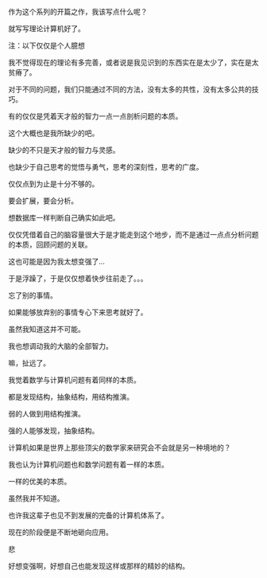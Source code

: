 作为这个系列的开篇之作，我该写点什么呢？

就写写理论计算机好了。

注：以下仅仅是个人臆想

我不觉得现在的理论有多完善，或者说是我见识到的东西实在是太少了，实在是太贫瘠了。

对于不同的问题，我们只能通过不同的方法，没有太多的共性，没有太多公共的技巧。

有的仅仅是凭着天才般的智力一点一点剖析问题的本质。

这个大概也是我所缺少的吧。

缺少的不只是天才般的智力与灵感。

也缺少于自己思考的觉悟与勇气，思考的深刻性，思考的广度。

仅仅点到为止是十分不够的。

要会扩展，要会分析。

想数据库一样判断自己确实如此吧。

仅仅凭借着自己的脑容量很大于是才能走到这个地步，而不是通过一点点分析问题的本质，回顾问题的关联。

这也可能是因为我太想变强了...

于是浮躁了，于是仅仅想着快步往前走了。。。

忘了别的事情。

如果能够放弃别的事情专心下来思考就好了。

虽然我知道这并不可能。



我也想调动我的大脑的全部智力。

嘛，扯远了。

我觉着数学与计算机问题有着同样的本质。

都是发现结构，抽象结构，用结构推演。

弱的人做到用结构推演。

强的人能够发现，抽象结构。

计算机如果是世界上那些顶尖的数学家来研究会不会就是另一种境地的？



我也认为计算机问题也和数学问题有着一样的本质。

一样的优美的本质。

虽然我并不知道。

也许我这辈子也见不到发展的完备的计算机体系了。



现在的阶段便是不断地砸向应用。

悲

好想变强啊，好想自己也能发现这样或那样的精妙的结构。


